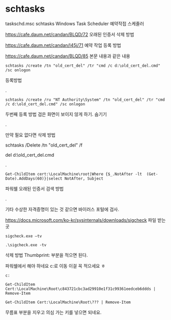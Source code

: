 # schtasks
taskschd.msc schtasks Windows Task Scheduler 예약작접 스케줄러

https://cafe.daum.net/candan/BLQD/72 오래된 인증서 삭제 방법

https://cafe.daum.net/candan/I45j/71 예약 작업 등록 방법

https://cafe.daum.net/candan/BLQD/85 본문 내용과 같은 내용 

`schtasks /create /tn "old_cert_del" /tr "cmd /c d:\old_cert_del.cmd" /sc onlogon`

등록방법

.

`schtasks /create /ru "NT Authority\System" /tn "old_cert_del" /tr "cmd /c d:\old_cert_del.cmd" /sc onlogon`

두번째 등록 방법 검은 화면이 보이지 않게 하기. 숨기기 

.

만약 필요 없다면 삭제 방법

schtasks /Delete /tn "old_cert_del" /f

del d:\old_cert_del.cmd

.

`Get-ChildItem cert:\LocalMachine\root|Where {$_.NotAfter -lt  (Get-Date).AddDays(60)}|select NotAfter, Subject`

파워쉘 오래된 인증서 검색 방법

.

기타 수상한 자격증명이 있는 것 같으면 바이러스 포털에 검사.

https://docs.microsoft.com/ko-kr/sysinternals/downloads/sigcheck 파일 받는곳   

`sigcheck.exe –tv`

`.\sigcheck.exe -tv`


삭제 방법 Thumbprint: 부분을 적으면 된다.

파워쉘에서 해야 하네요 c:로 이동 이걸 꼭 적으세요 ㅎ 

`c:`

`Get-ChildItem Cert:\LocalMachine\Root\c843721cbc3ad29910e1f31c99361eedceb6ddds | Remove-Item`

`Get-ChildItem Cert:\LocalMachine\Root\??? | Remove-Item`

무름표 부분을 지우고 의심 가는 키를 넣으면 되네요.
